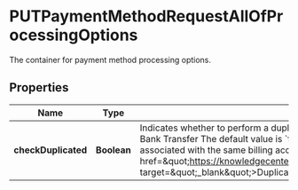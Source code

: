 

# PUTPaymentMethodRequestAllOfProcessingOptions

The container for payment method processing options. 

## Properties

| Name | Type | Description | Notes |
|------------ | ------------- | ------------- | -------------|
|**checkDuplicated** | **Boolean** | Indicates whether to perform a duplication check when you create a payment method of the following types:   - Credit Card   - ACH   - Bank Transfer  The default value is &#x60;false&#x60;.  With this field set to &#x60;true&#x60;, Zuora will check the active and closed payment methods associated with the same billing account to ensure that no duplicate payment methods are created.   For more information, see &lt;a href&#x3D;\&quot;https://knowledgecenter.zuora.com/Zuora_Payments/Payment_Methods/D1_Duplication_check_on_payment_methods\&quot; target&#x3D;\&quot;_blank\&quot;&gt;Duplication check on payment methods&lt;/a&gt;.  |  [optional] |



